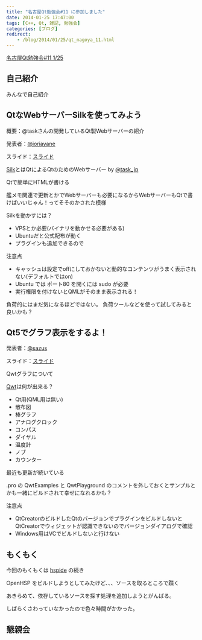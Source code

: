 ```yaml
---
title: "名古屋Qt勉強会#11 に参加しました"
date: 2014-01-25 17:47:00
tags: [C++, Qt, 雑記, 勉強会]
categories: [ブログ]
redirect:
    - /blog/2014/01/25/qt_nagoya_11.html
---
```


[名古屋Qt勉強会#11 1/25][1]

 [1]: http://www.zusaar.com/event/2987003

## 自己紹介

みんなで自己紹介

## QtなWebサーバーSilkを使ってみよう

概要：@taskさんの開発しているQt製Webサーバーの紹介

発表者：[@ioriayane][2]

 [2]: https://twitter.com/IoriAYANE

スライド：[スライド][3]

 [3]: https://skydrive.live.com/view.aspx?resid=EB0105628CDDA274!1705&cid=eb0105628cdda274&app=PowerPoint&wdo=2&authkey=!APnQqbO3wjP_IGk

[Silk][4]とはQtによるQtのためのWebサーバー by [@task_jp][5]

 [4]: http://silk.qtquick.me/
 [5]: https://twitter.com/task_jp

Qtで簡単にHTMLが書ける

艦メモ関連で更新とかでWebサーバーも必要になるからWebサーバーもQtで書けばいいじゃん！ってそそのかされた模様

Silkを動かすには？

  * VPSとか必要(バイナリを動かせる必要がある)
  * Ubuntuだと公式配布が動く
  * プラグインも追加できるので

注意点

  * キャッシュは設定でoffにしておかないと動的なコンテンツがうまく表示されない(デフォルトではon)
  * Ubuntu では ポート80 を開くには sudo が必要
  * 実行権限を付けないとQMLがそのまま表示される！

負荷的にはまだ気になるほどではない。 負荷ツールなどを使って試してみると良いかも？

## Qt5でグラフ表示をするよ！

発表者：[@sazus][6]

 [6]: https://twitter.com/sazus

スライド：[スライド][7]

 [7]: http://www.slideshare.net/sazuzas/20140125-qt-nagoya11qtgraph

Qwtグラフについて

[Qwt][8]は何が出来る？

 [8]: http://qwt.sourceforge.net/

  * Qt用(QML用は無い)
  * 散布図
  * 棒グラフ
  * アナログクロック
  * コンパス
  * ダイヤル
  * 温度計
  * ノブ
  * カウンター

最近も更新が続いている

.pro の QwtExamples と QwtPlayground のコメントを外しておくとサンプルとかも一緒にビルドされて幸せになれるかも？

注意点

  * QtCreatorのビルドしたQtのバージョンでプラグインをビルドしないとQtCreatorでウィジェットが認識できないのでバージョンダイアログで確認
  * Windows用はVCでビルドしないと行けない

## もくもく

今回のもくもくは [hspide][9] の続き

 [9]: https://github.com/sharkpp/hspide

OpenHSP をビルドしようとしてみたけど、、、ソースを取るところで躓く

あきらめて、依存しているソースを探す処理を追加しようとがんばる。

しばらくさわっていなかったので色々時間がかかった。

## 懇親会
